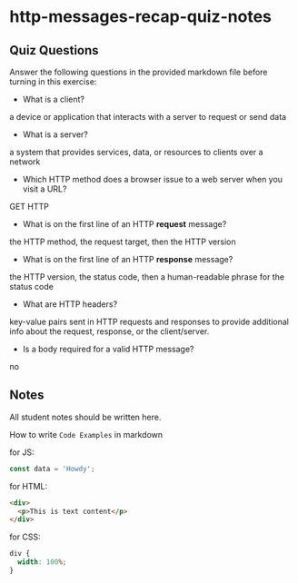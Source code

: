 # http-messages-recap-quiz-notes

## Quiz Questions

Answer the following questions in the provided markdown file before turning in this exercise:

- What is a client?

a device or application that interacts with a server to request or send data

- What is a server?

a system that provides services, data, or resources to clients over a network

- Which HTTP method does a browser issue to a web server when you visit a URL?

GET HTTP

- What is on the first line of an HTTP **request** message?

<HTTP Method> <Request Target> <HTTP Version>

the HTTP method, the request target, then the HTTP version

- What is on the first line of an HTTP **response** message?

<HTTP Version> <Status Code> <Reason Phrase>

the HTTP version, the status code, then a human-readable phrase for the status code

- What are HTTP headers?

key-value pairs sent in HTTP requests and responses to provide additional info about the request, response, or the client/server.

- Is a body required for a valid HTTP message?

no

## Notes

All student notes should be written here.

How to write `Code Examples` in markdown

for JS:

```javascript
const data = 'Howdy';
```

for HTML:

```html
<div>
  <p>This is text content</p>
</div>
```

for CSS:

```css
div {
  width: 100%;
}
```
